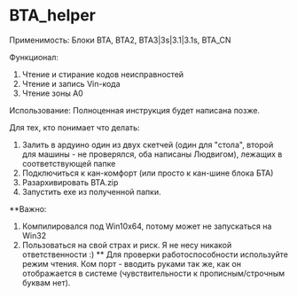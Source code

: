 # BTA_helper
Применимость:
Блоки BTA, BTA2, BTA3|3s|3.1|3.1s, BTA_CN

Функционал:
1. Чтение и стирание кодов неисправностей
2. Чтение и запись Vin-кода
3. Чтение зоны А0

Использование:
Полноценная инструкция будет написана позже. 

Для тех, кто понимает что делать:

1. Залить в ардуино один из двух скетчей (один для "стола", второй для машины - не проверялся, оба написаны Людвигом), лежащих в соответствующей папке 
2. Подключиться к кан-комфорт (или просто к кан-шине блока БТА)
3. Разархивировать BTA.zip 
4. Запустить exe из полученной папки.

**Важно:
1. Компилировался под Win10x64, потому может не запускаться на Win32
2. Пользоваться на свой страх и риск. Я не несу никакой ответственности :)
**
Для проверки работоспособности используйте режим чтения. Ком порт - вводить руками так же, как он отображается в системе (чувствительности к прописным/строчным буквам нет).
